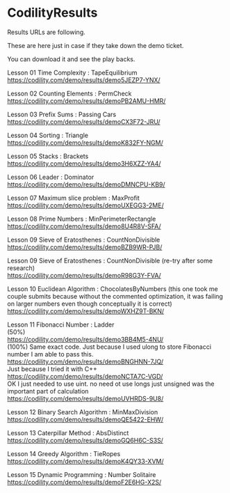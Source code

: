 CodilityResults
===============

Results URLs are following.

These are here just in case if they take down the demo ticket.

You can download it and see the play backs.

Lesson 01 Time Complexity : TapeEquilibrium<br>
https://codility.com/demo/results/demo5JEZP7-YNX/

Lesson 02 Counting Elements : PermCheck<br>
https://codility.com/demo/results/demoPB2AMU-HMR/

Lesson 03 Prefix Sums : Passing Cars <br>
https://codility.com/demo/results/demoCX3F72-JRU/

Lesson 04 Sorting : Triangle <br>
https://codility.com/demo/results/demoK832FY-NGM/

Lesson 05 Stacks : Brackets<br>
https://codility.com/demo/results/demo3H6XZZ-YA4/

Lesson 06 Leader : Dominator<br>
https://codility.com/demo/results/demoDMNCPU-KB9/

Lesson 07 Maximum slice problem : MaxProfit<br>
https://codility.com/demo/results/demoUXEGG3-2ME/

Lesson 08 Prime Numbers : MinPerimeterRectangle<br>
https://codility.com/demo/results/demo8U4R8V-SFA/

Lesson 09 Sieve of Eratosthenes : CountNonDivisible<br>
https://codility.com/demo/results/demoBZB9WR-PJB/

Lesson 09 Sieve of Eratosthenes : CountNonDivisible (re-try after some research)<br>
https://codility.com/demo/results/demoR98G3Y-FVA/

Lesson 10 Euclidean Algorithm : ChocolatesByNumbers (this one took me couple submits because without the commented optimization, it was failing on larger numbers even though conceptually it is correct)<br>
https://codility.com/demo/results/demoWXHZ9T-BKN/

Lesson 11 Fibonacci Number : Ladder <br>
(50%)<br>
https://codility.com/demo/results/demo3BB4M5-4NU/<br>
(100%) Same exact code. Just because I used ulong to store Fibonacci number I am able to pass this.<br>
https://codility.com/demo/results/demoBNGHNN-7JQ/ <br>
Just because I tried it with C++<br>
https://codility.com/demo/results/demoNCTA7C-VGD/<br>
OK I just needed to use uint. no need ot use longs just unsigned was the important part of calculation<br>
https://codility.com/demo/results/demoUVHRDS-9U8/

Lesson 12 Binary Search Algorithm : MinMaxDivision
https://codility.com/demo/results/demoQE5422-EHW/

Lesson 13 Caterpillar Method : AbsDistinct<br>
https://codility.com/demo/results/demoGQ6H6C-S3S/

Lesson 14 Greedy Algorithm : TieRopes<br>
https://codility.com/demo/results/demoK4QY33-XVM/

Lesson 15 Dynamic Programming : Number Solitaire<br>
https://codility.com/demo/results/demoF2E6HG-X2S/

